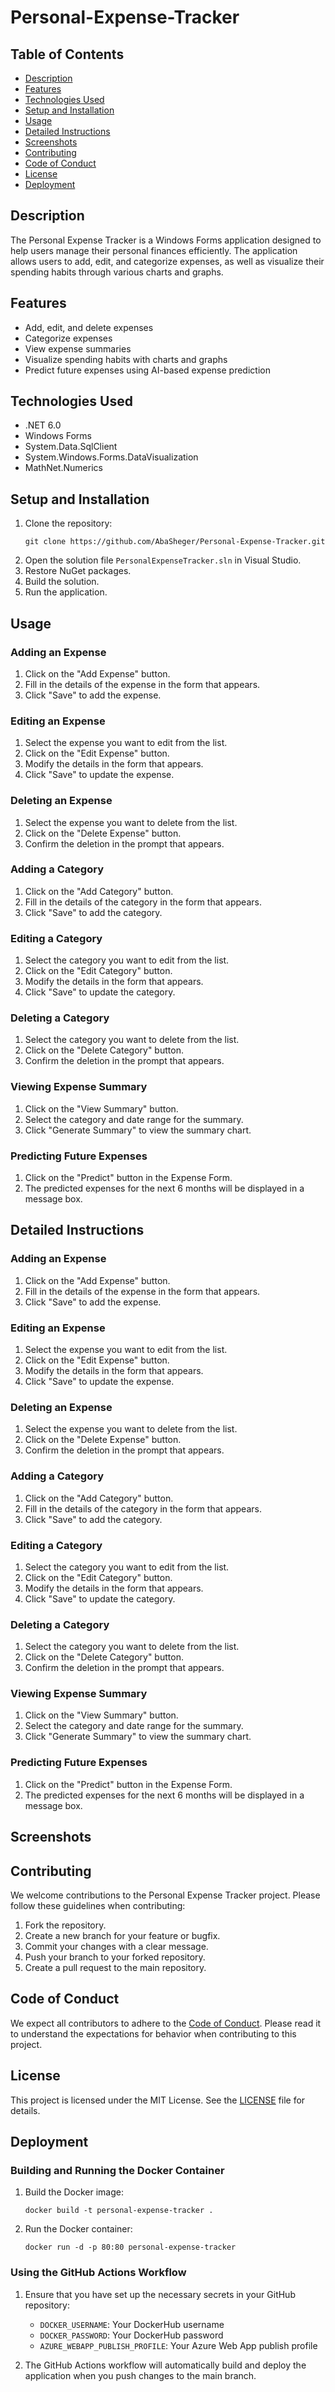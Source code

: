 # Personal-Expense-Tracker

## Table of Contents
- [Description](#description)
- [Features](#features)
- [Technologies Used](#technologies-used)
- [Setup and Installation](#setup-and-installation)
- [Usage](#usage)
- [Detailed Instructions](#detailed-instructions)
- [Screenshots](#screenshots)
- [Contributing](#contributing)
- [Code of Conduct](#code-of-conduct)
- [License](#license)
- [Deployment](#deployment)

## Description

The Personal Expense Tracker is a Windows Forms application designed to help users manage their personal finances efficiently. The application allows users to add, edit, and categorize expenses, as well as visualize their spending habits through various charts and graphs.

## Features

- Add, edit, and delete expenses
- Categorize expenses
- View expense summaries
- Visualize spending habits with charts and graphs
- Predict future expenses using AI-based expense prediction

## Technologies Used

- .NET 6.0
- Windows Forms
- System.Data.SqlClient
- System.Windows.Forms.DataVisualization
- MathNet.Numerics

## Setup and Installation

1. Clone the repository:
   ```
   git clone https://github.com/AbaSheger/Personal-Expense-Tracker.git
   ```
2. Open the solution file `PersonalExpenseTracker.sln` in Visual Studio.
3. Restore NuGet packages.
4. Build the solution.
5. Run the application.

## Usage

### Adding an Expense

1. Click on the "Add Expense" button.
2. Fill in the details of the expense in the form that appears.
3. Click "Save" to add the expense.

### Editing an Expense

1. Select the expense you want to edit from the list.
2. Click on the "Edit Expense" button.
3. Modify the details in the form that appears.
4. Click "Save" to update the expense.

### Deleting an Expense

1. Select the expense you want to delete from the list.
2. Click on the "Delete Expense" button.
3. Confirm the deletion in the prompt that appears.

### Adding a Category

1. Click on the "Add Category" button.
2. Fill in the details of the category in the form that appears.
3. Click "Save" to add the category.

### Editing a Category

1. Select the category you want to edit from the list.
2. Click on the "Edit Category" button.
3. Modify the details in the form that appears.
4. Click "Save" to update the category.

### Deleting a Category

1. Select the category you want to delete from the list.
2. Click on the "Delete Category" button.
3. Confirm the deletion in the prompt that appears.

### Viewing Expense Summary

1. Click on the "View Summary" button.
2. Select the category and date range for the summary.
3. Click "Generate Summary" to view the summary chart.

### Predicting Future Expenses

1. Click on the "Predict" button in the Expense Form.
2. The predicted expenses for the next 6 months will be displayed in a message box.

## Detailed Instructions

### Adding an Expense

1. Click on the "Add Expense" button.
2. Fill in the details of the expense in the form that appears.
3. Click "Save" to add the expense.

### Editing an Expense

1. Select the expense you want to edit from the list.
2. Click on the "Edit Expense" button.
3. Modify the details in the form that appears.
4. Click "Save" to update the expense.

### Deleting an Expense

1. Select the expense you want to delete from the list.
2. Click on the "Delete Expense" button.
3. Confirm the deletion in the prompt that appears.

### Adding a Category

1. Click on the "Add Category" button.
2. Fill in the details of the category in the form that appears.
3. Click "Save" to add the category.

### Editing a Category

1. Select the category you want to edit from the list.
2. Click on the "Edit Category" button.
3. Modify the details in the form that appears.
4. Click "Save" to update the category.

### Deleting a Category

1. Select the category you want to delete from the list.
2. Click on the "Delete Category" button.
3. Confirm the deletion in the prompt that appears.

### Viewing Expense Summary

1. Click on the "View Summary" button.
2. Select the category and date range for the summary.
3. Click "Generate Summary" to view the summary chart.

### Predicting Future Expenses

1. Click on the "Predict" button in the Expense Form.
2. The predicted expenses for the next 6 months will be displayed in a message box.

## Screenshots

<!-- Add screenshots here -->

## Contributing

We welcome contributions to the Personal Expense Tracker project. Please follow these guidelines when contributing:

1. Fork the repository.
2. Create a new branch for your feature or bugfix.
3. Commit your changes with a clear message.
4. Push your branch to your forked repository.
5. Create a pull request to the main repository.

## Code of Conduct

We expect all contributors to adhere to the [Code of Conduct](CODE_OF_CONDUCT.md). Please read it to understand the expectations for behavior when contributing to this project.

## License

This project is licensed under the MIT License. See the [LICENSE](LICENSE) file for details.

## Deployment

### Building and Running the Docker Container

1. Build the Docker image:
   ```
   docker build -t personal-expense-tracker .
   ```
2. Run the Docker container:
   ```
   docker run -d -p 80:80 personal-expense-tracker
   ```

### Using the GitHub Actions Workflow

1. Ensure that you have set up the necessary secrets in your GitHub repository:
   - `DOCKER_USERNAME`: Your DockerHub username
   - `DOCKER_PASSWORD`: Your DockerHub password
   - `AZURE_WEBAPP_PUBLISH_PROFILE`: Your Azure Web App publish profile

2. The GitHub Actions workflow will automatically build and deploy the application when you push changes to the main branch.
